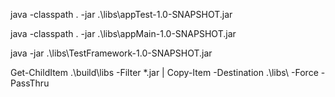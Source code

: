 java -classpath . -jar .\libs\appTest-1.0-SNAPSHOT.jar

java -classpath . -jar .\libs\appMain-1.0-SNAPSHOT.jar

java -jar .\libs\TestFramework-1.0-SNAPSHOT.jar

Get-ChildItem .\build\libs -Filter *.jar | Copy-Item -Destination .\libs\ -Force -PassThru